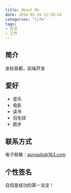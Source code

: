 ```yaml
---
title: About Me
date: 2018-05-26 12:39:54
categories: "life"
tags:
- 生活
- 工作
---
```


## 简介

坐标首都，前端开发

## 爱好

- 音乐
- 电影
- 读书
- 羽毛球
- 跑步

## 联系方式

电子邮箱：[asroads@163.com](mailto:asroads@163.com)

## 个性签名

自信是成功的第一法宝！